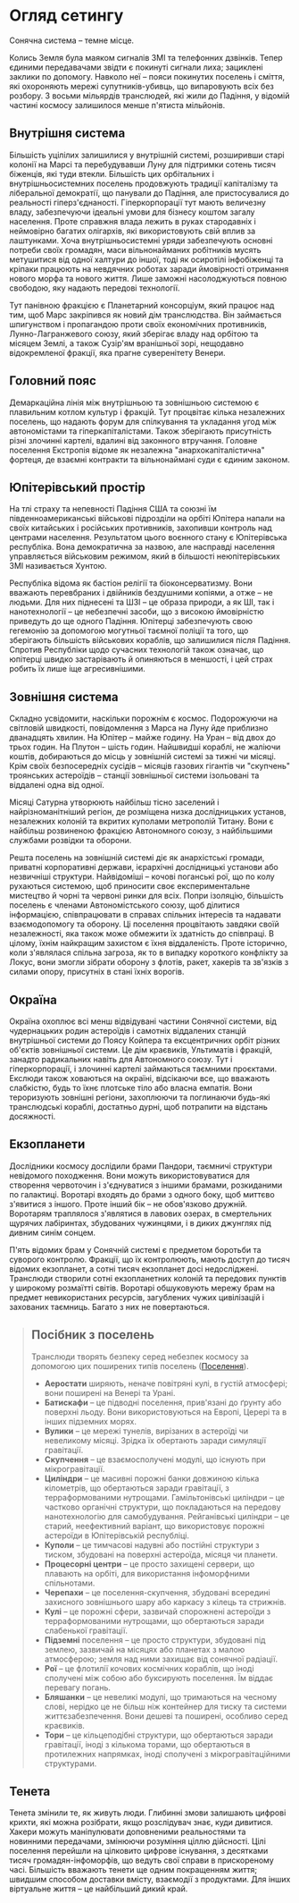 # Огляд сетингу

Сонячна система – темне місце.

Колись Земля була маяком сигналів ЗМІ та телефонних дзвінків. Тепер єдиними передавачами звідти є покинуті сигнали лиха; зациклені заклики по допомогу. Навколо неї – пояси покинутих поселень і сміття, які охороняють мережі супутників-убивць, що випаровують всіх без розбору. З восьми мільярдів транслюдей, які жили до Падіння, у відомій частині космосу залишилося менше п'ятиста мільйонів.

## Внутрішня система

Більшість уцілілих залишилися у внутрішній системі, розширивши старі колонії на Марсі та перебудувавши Луну для підтримки сотень тисяч біженців, які туди втекли. Більшість цих орбітальних і внутрішньосистемних поселень продовжують традиції капіталізму та ліберальної демократії, що панували до Падіння, але пристосувалися до реальності гіперз'єднаності. Гіперкорпорації тут мають величезну владу, забезпечуючи ідеальні умови для бізнесу коштом загалу населення. Проте справжня влада лежить в руках стародавніх і неймовірно багатих олігархів, які використовують свій вплив за лаштунками. Хоча внутрішньосистемні уряди забезпечують основні потреби своїх громадян, маси вільнонайманих робітників мусять метушитися від одної халтури до іншої, тоді як осиротілі інфобіженці та кріпаки працюють на невдячних роботах заради ймовірності отримання нового морфа та нового життя. Лише заможні насолоджуються повною свободою, яку надають передові технології.

Тут панівною фракцією є Планетарний консорціум, який працює над тим, щоб Марс закріпився як новий дім транслюдства. Він займається шпигунством і пропагандою проти своїх економічних противників, Лунно-Лагранжевого союзу, який зберігає владу над орбітою та місяцем Землі, а також Сузір'ям вранішньої зорі, нещодавно відокремленої фракції, яка прагне суверенітету Венери.

## Головний пояс

Демаркаційна лінія між внутрішньою та зовнішньою системою є плавильним котлом культур і фракцій. Тут процвітає кілька незалежних поселень, що надають форум для спілкування та укладання угод між автономістами та гіперкапіталістами. Також зберігають присутність різні злочинні картелі, вдалині від законного втручання. Головне поселення Екстропія відоме як незалежна "анархокапіталістична" фортеця, де взаємні контракти та вільнонаймані суди є єдиним законом.

## Юпітерівський простір

На тлі страху та непевності Падіння США та союзні їм південноамериканські військові підрозділи на орбіті Юпітера напали на своїх китайських і російських противників, захопивши контроль над центрами населення. Результатом цього воєнного стану є Юпітерівська республіка. Вона демократична за назвою, але насправді населення управляється військовим режимом, який в більшості неюпітерівських ЗМІ називається Хунтою.

Республіка відома як бастіон релігії та біоконсерватизму. Вони вважають перевбраних і двійників бездушними копіями, а отже – не людьми. Для них піднесені та ШЗІ – це образа природи, а як ШІ, так і нанотехнології – це небезпечні засоби, що з високою ймовірністю приведуть до ще одного Падіння. Юпітерці забезпечують свою гегемонію за допомогою могутньої таємної поліції та того, що зберігають більшість військових кораблів, що залишилися після Падіння. Спротив Республіки щодо сучасних технологій також означає, що юпітерці швидко застарівають й опиняються в меншості, і цей страх робить їх лише іще агресивнішими.

## Зовнішня система

Складно усвідомити, наскільки порожнім є космос. Подорожуючи на світловій швидкості, повідомлення з Марса на Луну йде приблизно дванадцять хвилин. На Юпітер – майже годину. На Уран – від двох до трьох годин. На Плутон – шість годин. Найшвидші кораблі, не жаліючи коштів, добираються до місць у зовнішній системі за тижні чи місяці. Крім своїх безпосередніх сусідів – місяців газових гігантів чи "скупчень" троянських астероїдів – станції зовнішньої системи ізольовані та віддалені одна від одної.

Місяці Сатурна утворюють найбільш тісно заселений і найрізноманітніший регіон, де розміщена низка дослідницьких установ, незалежних колоній та вкритих куполами метрополій Титану. Вони є найбільш розвиненою фракцією Автономного союзу, з найбільшими службами розвідки та оборони.

Решта поселень на зовнішній системі діє як анархістські громади, приватні корпоративні держави, ієрархічні дослідницькі установи або незвичніші структури. Найвідоміші – кочові поганські рої, що по колу рухаються системою, щоб приносити своє експериментальне мистецтво й чорні та червоні ринки для всіх. Попри ізоляцію, більшість поселень є членами Автономістського союзу, щоб ділитися інформацією, співпрацювати в справах спільних інтересів та надавати взаємодопомогу та оборону. Ці поселення процвітають завдяки своїй незалежності, яка також може обмежити їх здатність до співпраці. В цілому, їхнім найкращим захистом є їхня віддаленість. Проте історично, коли з'являлася спільна загроза, як то в випадку короткого конфлікту за Локус, вони змогли зібрати оборону з флотів, ракет, хакерів та зв'язків з силами опору, присутніх в стані їхніх ворогів.

## Окраїна

Окраїна охоплює всі менш відвідувані частини Сонячної системи, від чудернацьких родин астероїдів і самотніх віддалених станцій внутрішньої системи до Поясу Койпера та ексцентричних орбіт різних об'єктів зовнішньої системи. Це дім краєвиків, Ультиматів і фракцій, занадто радикальних навіть для Автономного союзу. Тут і гіперкорпорації, і злочинні картелі займаються таємними проєктами. Екслюди також ховаються на окраїні, відсікаючи все, що вважають слабкістю, будь то їхнє плотське тіло або власна емпатія. Вони тероризують зовнішні регіони, захоплюючи та поглинаючи будь-які транслюдські кораблі, достатньо дурні, щоб потрапити на відстань досяжності.

## Екзопланети

Дослідники космосу дослідили брами Пандори, таємничі структури невідомого походження. Вони можуть використовуватися для створення червоточин і з'єднуватися з іншими брамами, розкиданими по галактиці. Воротарі входять до брами з одного боку, щоб миттєво з'явитися з іншого. Проте інший бік – не обов'язково дружній. Воротарям траплялося з'являтися в лавових озерах, в смертельних щурячих лабіринтах, збудованих чужинцями, і в диких джунглях під дивним синім сонцем.

П'ять відомих брам у Сонячній системі є предметом боротьби та суворого контролю. Фракції, що їх контролюють, мають доступ до тисяч відомих екзопланет, а сотні тисяч екзопланет досі недосліджені. Транслюди створили сотні екзопланетних колоній та передових пунктів у широкому розмаїтті світів. Воротарі обшуковують мережу брам на предмет невикористаних ресурсів, загублених чужих цивілізацій і захованих таємниць. Багато з них не повертаються.

<blockquote>

## Посібник з поселень

Транслюди творять безпеку серед небезпек космосу за допомогою цих поширених типів поселень ([Поселення](../07/06-habitats.md)).

- **Аеростати** ширяють, неначе повітряні кулі, в густій атмосфері; вони поширені на Венері та Урані.
- **Батискафи** – це підводні поселення, прив'язані до ґрунту або поверхні льоду. Вони використовуються на Европі, Церері та в інших підземних морях.
- **Вулики** – це мережі тунелів, вирізаних в астероїді чи невеликому місяці. Зрідка їх обертають заради симуляції гравітації.
- **Скупчення** – це взаємосполучені модулі, що існують при мікрогравітації.
- **Циліндри** – це масивні порожні банки довжиною кілька кілометрів, що обертаються заради гравітації, з терраформованими нутрощами. Гамільтонівські циліндри – це частково органічні структури, що покладаються на передову нанотехнологію для самобудування. Рейганівські циліндри – це старий, неефективний варіант, що використовує порожні астероїди в Юпітерівській республіці.
- **Куполи** – це тимчасові надувні або постійні структури з тиском, збудовані на поверхні астероїда, місяця чи планети.
- **Процесорні центри** – це просто захищені сервери, що плавають на орбіті, для використання інфоморфними спільнотами.
- **Черепахи** – це поселення-скупчення, збудовані всередині захисного зовнішнього шару або каркасу з кілець та стрижнів.
- **Кулі** – це порожні сфери, зазвичай спорожнені астероїди з терраформованими нутрощами, що обертаються заради слабенької гравітації.
- **Підземні** поселення – це просто структури, збудовані під землею, зазвичай на місяцях або планетах з малою атмосферою; земля над ними захищає від сонячної радіації.
- **Рої** – це флотилії кочових космічних кораблів, що іноді сполучені між собою або буксирують поселення. Їм віддає перевагу погань.
- **Бляшанки** – це невеликі модулі, що тримаються на чесному слові, нерідко це не більш ніж контейнер для тиску та системи життєзабезпечення. Вони дешеві та поширені, особливо серед краєвиків.
- **Тори** – це кільцеподібні структури, що обертаються заради гравітації, іноді з кількома торами, що обертаються в протилежних напрямках, іноді сполучені з мікрогравітаційними структурами.

</blockquote>

## Тенета

Тенета змінили те, як живуть люди. Глибинні змови залишають цифрові крихти, які можна розібрати, якщо розслідувач знає, куди дивитися. Хакери можуть маніпулювати доповненими реальностями та новинними передачами, змінюючи розуміння ціллю дійсності. Цілі поселення перейшли на цілковито цифрове існування, з десятками тисяч громадян-інфоморфів, що ведуть свої справи в прискореному часі. Більшість вважають тенети ще одним покращенням життя; швидшим способом доставки вмісту, взаємодії з продуктами. Для інших віртуальне життя – це найбільший дикий край.
